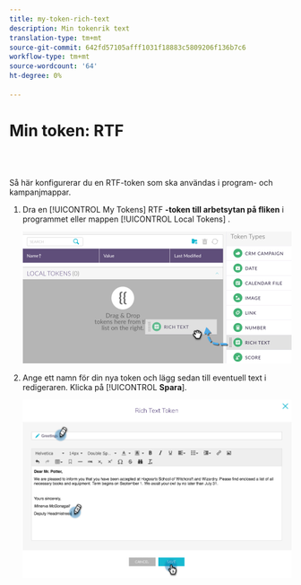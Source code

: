 ```yaml
---
title: my-token-rich-text
description: Min tokenrik text
translation-type: tm+mt
source-git-commit: 642fd57105afff1031f18883c5809206f136b7c6
workflow-type: tm+mt
source-wordcount: '64'
ht-degree: 0%

---
```



# Min token: RTF

<br> 

Så här konfigurerar du en RTF-token som ska användas i program- och kampanjmappar.

1. Dra en [!UICONTROL My Tokens] RTF **-token till arbetsytan på fliken** i programmet eller mappen [!UICONTROL Local Tokens] .

   ![Bild ett](/help/sky/assets/my-tokens/my-token-rich-text/my-token-rich-text-1.png)

1. Ange ett namn för din nya token och lägg sedan till eventuell text i redigeraren. Klicka på [!UICONTROL **Spara**].

   ![Bild två](/help/sky/assets/my-tokens/my-token-rich-text/my-token-rich-text-2.png)
